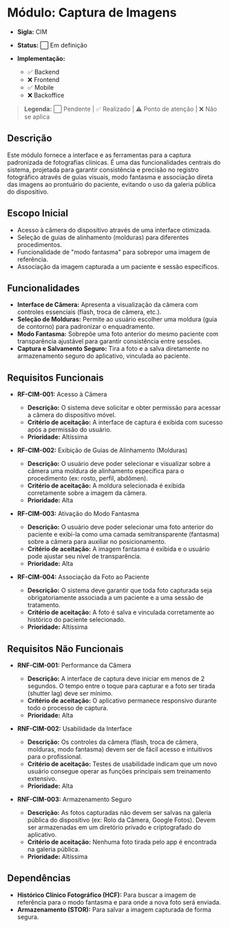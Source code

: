 # Módulo: Captura de Imagens
- **Sigla:** CIM
- **Status:** ⬜ Em definição

- **Implementação:**
  - ✅ Backend
  - ❌ Frontend
  - ✅ Mobile
  - ❌ Backoffice

> **Legenda:** ⬜ Pendente | ✅ Realizado | ⚠️ Ponto de atenção | ❌ Não se aplica

## Descrição
Este módulo fornece a interface e as ferramentas para a captura padronizada de fotografias clínicas. É uma das funcionalidades centrais do sistema, projetada para garantir consistência e precisão no registro fotográfico através de guias visuais, modo fantasma e associação direta das imagens ao prontuário do paciente, evitando o uso da galeria pública do dispositivo.

## Escopo Inicial
- Acesso à câmera do dispositivo através de uma interface otimizada.
- Seleção de guias de alinhamento (molduras) para diferentes procedimentos.
- Funcionalidade de "modo fantasma" para sobrepor uma imagem de referência.
- Associação da imagem capturada a um paciente e sessão específicos.

## Funcionalidades
- **Interface de Câmera:** Apresenta a visualização da câmera com controles essenciais (flash, troca de câmera, etc.).
- **Seleção de Molduras:** Permite ao usuário escolher uma moldura (guia de contorno) para padronizar o enquadramento.
- **Modo Fantasma:** Sobrepõe uma foto anterior do mesmo paciente com transparência ajustável para garantir consistência entre sessões.
- **Captura e Salvamento Seguro:** Tira a foto e a salva diretamente no armazenamento seguro do aplicativo, vinculada ao paciente.

## Requisitos Funcionais

- **RF-CIM-001:** Acesso à Câmera
  - **Descrição:** O sistema deve solicitar e obter permissão para acessar a câmera do dispositivo móvel.
  - **Critério de aceitação:** A interface de captura é exibida com sucesso após a permissão do usuário.
  - **Prioridade:** Altíssima

- **RF-CIM-002:** Exibição de Guias de Alinhamento (Molduras)
  - **Descrição:** O usuário deve poder selecionar e visualizar sobre a câmera uma moldura de alinhamento específica para o procedimento (ex: rosto, perfil, abdômen).
  - **Critério de aceitação:** A moldura selecionada é exibida corretamente sobre a imagem da câmera.
  - **Prioridade:** Alta

- **RF-CIM-003:** Ativação do Modo Fantasma
  - **Descrição:** O usuário deve poder selecionar uma foto anterior do paciente e exibi-la como uma camada semitransparente (fantasma) sobre a câmera para auxiliar no posicionamento.
  - **Critério de aceitação:** A imagem fantasma é exibida e o usuário pode ajustar seu nível de transparência.
  - **Prioridade:** Alta

- **RF-CIM-004:** Associação da Foto ao Paciente
  - **Descrição:** O sistema deve garantir que toda foto capturada seja obrigatoriamente associada a um paciente e a uma sessão de tratamento.
  - **Critério de aceitação:** A foto é salva e vinculada corretamente ao histórico do paciente selecionado.
  - **Prioridade:** Altíssima

## Requisitos Não Funcionais

- **RNF-CIM-001:** Performance da Câmera
  - **Descrição:** A interface de captura deve iniciar em menos de 2 segundos. O tempo entre o toque para capturar e a foto ser tirada (shutter lag) deve ser mínimo.
  - **Critério de aceitação:** O aplicativo permanece responsivo durante todo o processo de captura.
  - **Prioridade:** Alta

- **RNF-CIM-002:** Usabilidade da Interface
  - **Descrição:** Os controles da câmera (flash, troca de câmera, molduras, modo fantasma) devem ser de fácil acesso e intuitivos para o profissional.
  - **Critério de aceitação:** Testes de usabilidade indicam que um novo usuário consegue operar as funções principais sem treinamento extensivo.
  - **Prioridade:** Alta

- **RNF-CIM-003:** Armazenamento Seguro
  - **Descrição:** As fotos capturadas não devem ser salvas na galeria pública do dispositivo (ex: Rolo da Câmera, Google Fotos). Devem ser armazenadas em um diretório privado e criptografado do aplicativo.
  - **Critério de aceitação:** Nenhuma foto tirada pelo app é encontrada na galeria pública.
  - **Prioridade:** Altíssima

## Dependências

- **Histórico Clínico Fotográfico (HCF):** Para buscar a imagem de referência para o modo fantasma e para onde a nova foto será enviada.
- **Armazenamento (STOR):** Para salvar a imagem capturada de forma segura.
